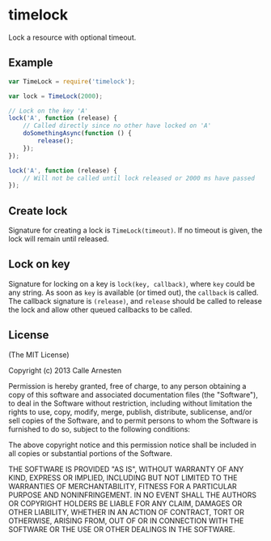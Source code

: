 # timelock

Lock a resource with optional timeout.

## Example

```javascript
var TimeLock = require('timelock');

var lock = TimeLock(2000);

// Lock on the key 'A'
lock('A', function (release) {
    // Called directly since no other have locked on 'A'
    doSomethingAsync(function () {
        release();
    });
});

lock('A', function (release) {
    // Will not be called until lock released or 2000 ms have passed
});
```

## Create lock

Signature for creating a lock is `TimeLock(timeout)`.
If no timeout is given, the lock will remain until released.

## Lock on key

Signature for locking on a key is `lock(key, callback)`, where `key` could be any string.
As soon as `key` is available (or timed out), the `callback` is called.
The callback signature is `(release)`, and `release` should be called to release the lock and allow
other queued callbacks to be called.

## License

(The MIT License)

Copyright (c) 2013 Calle Arnesten

Permission is hereby granted, free of charge, to any person obtaining a copy
of this software and associated documentation files (the "Software"), to deal
in the Software without restriction, including without limitation the rights
to use, copy, modify, merge, publish, distribute, sublicense, and/or sell
copies of the Software, and to permit persons to whom the Software is
furnished to do so, subject to the following conditions:

The above copyright notice and this permission notice shall be included in
all copies or substantial portions of the Software.

THE SOFTWARE IS PROVIDED "AS IS", WITHOUT WARRANTY OF ANY KIND, EXPRESS OR
IMPLIED, INCLUDING BUT NOT LIMITED TO THE WARRANTIES OF MERCHANTABILITY,
FITNESS FOR A PARTICULAR PURPOSE AND NONINFRINGEMENT. IN NO EVENT SHALL THE
AUTHORS OR COPYRIGHT HOLDERS BE LIABLE FOR ANY CLAIM, DAMAGES OR OTHER
LIABILITY, WHETHER IN AN ACTION OF CONTRACT, TORT OR OTHERWISE, ARISING FROM,
OUT OF OR IN CONNECTION WITH THE SOFTWARE OR THE USE OR OTHER DEALINGS IN
THE SOFTWARE.
